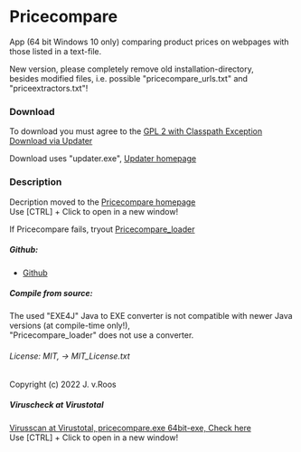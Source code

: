 # Pricecompare   
  
App (64 bit Windows 10 only) comparing product prices on webpages with those listed in a text-file.
  
New version, please completely remove old installation-directory,<br>besides modified files, i.e. possible "pricecompare_urls.txt" and "priceextractors.txt"!
  
### Download  
To download you must agree to the [GPL 2 with Classpath Exception](https://github.com/oracle/graal/blob/master/substratevm/LICENSE)   
[Download via Updater](https://github.com/jvr-ks/pricecompare/raw/main/updater.exe)  
  
Download uses "updater.exe", [Updater homepage](https://www.jvr.de/updater)  
  
### Description  
Decription moved to the [Pricecompare homepage](https://www.jvr.de/pricecompare)  
Use [CTRL] + Click to open in a new window!  
  
If Pricecompare fails, tryout [Pricecompare_loader](https://github.com/jvr-ks/pricecompare_loader)  
  
##### Github:  
* [Github](https://github.com/jvr-ks/pricecompare)    

   
##### Compile from source:  
The used "EXE4J" Java to EXE converter is not compatible with newer Java versions (at compile-time only!),  
"Pricecompare_loader" does not use a converter.  
  
###### License: MIT, -> MIT_License.txt  
Copyright (c) 2022 J. v.Roos  
  


<a name="virusscan">


##### Viruscheck at Virustotal 
[Virusscan at Virustotal, pricecompare.exe 64bit-exe, Check here](https://www.virustotal.com/gui/url/13b36fd2d661b4be9ba11e81d05401192b65826521d2966725fde8b00a7ea15b/detection/u-13b36fd2d661b4be9ba11e81d05401192b65826521d2966725fde8b00a7ea15b-1697193128
)  
Use [CTRL] + Click to open in a new window! 
